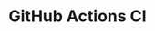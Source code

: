 # GitHub Actions CI

























































































































































































































































































































































































































































































































































































































































































































































































































































































































































































































































































































































































































































































































































































































































































































































































































































































































































































































































































































































































































































































































































































































































































































































































































































































































































































































































































































































































































































































































































































































































































































































































































